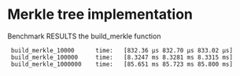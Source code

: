 


# Merkle tree implementation

 Benchmark RESULTS the build_merkle function

```
 build_merkle_10000      time:   [832.36 µs 832.70 µs 833.02 µs]
 build_merkle_100000     time:   [8.3247 ms 8.3281 ms 8.3315 ms]
 build_merkle_1000000    time:   [85.651 ms 85.723 ms 85.800 ms]
```